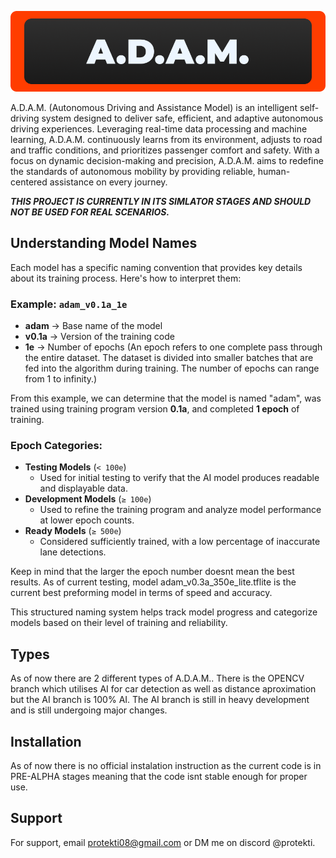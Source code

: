 ![Logo](https://github.com/protekti/A.D.A.M/blob/ai/Group%2080.png?raw=true)

A.D.A.M. (Autonomous Driving and Assistance Model) is an intelligent self-driving system designed to deliver safe, efficient, and adaptive autonomous driving experiences. Leveraging real-time data processing and machine learning, A.D.A.M. continuously learns from its environment, adjusts to road and traffic conditions, and prioritizes passenger comfort and safety. With a focus on dynamic decision-making and precision, A.D.A.M. aims to redefine the standards of autonomous mobility by providing reliable, human-centered assistance on every journey.

***THIS PROJECT IS CURRENTLY IN ITS SIMLATOR STAGES AND SHOULD NOT BE USED FOR REAL SCENARIOS.***

## Understanding Model Names  

Each model has a specific naming convention that provides key details about its training process. Here's how to interpret them:  

### Example: `adam_v0.1a_1e`  
- **adam** → Base name of the model  
- **v0.1a** → Version of the training code  
- **1e** → Number of epochs (An epoch refers to one complete pass through the entire dataset. The dataset is divided into smaller batches that are fed into the algorithm during training. The number of epochs can range from 1 to infinity.)  

From this example, we can determine that the model is named "adam", was trained using training program version **0.1a**, and completed **1 epoch** of training.  

### Epoch Categories:  
- **Testing Models** (`< 100e`)  
  - Used for initial testing to verify that the AI model produces readable and displayable data.  
- **Development Models** (`≥ 100e`)  
  - Used to refine the training program and analyze model performance at lower epoch counts.  
- **Ready Models** (`≥ 500e`)  
  - Considered sufficiently trained, with a low percentage of inaccurate lane detections.

Keep in mind that the larger the epoch number doesnt mean the best results. As of current testing, model adam_v0.3a_350e_lite.tflite is the current best preforming model in terms of speed and accuracy.

This structured naming system helps track model progress and categorize models based on their level of training and reliability.

## Types
As of now there are 2 different types of A.D.A.M.. There is the OPENCV branch which utilises AI for car detection as well as distance aproximation but the AI branch is 100% AI. The AI branch is still in heavy development and is still undergoing major changes.

## Installation

As of now there is no official instalation instruction as the current code is in PRE-ALPHA stages meaning that the code isnt stable enough for proper use.

## Support

For support, email protekti08@gmail.com or DM me on discord @protekti.
